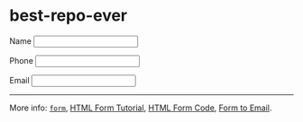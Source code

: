 # best-repo-ever
<!DOCTYPE html>
<title>My Example</title>

<form method="get" action="/html/codes/html_form_handler.cfm">
  <p>
    <label>Name
      <input type="text" name="customer_name" required>
    </label> 
  </p>

  <p>
    <label>Phone 
      <input type="tel" name="phone_number">
    </label>
  </p>

  <p>
    <label>Email 
      <input type="email" name="email_address">
    </label>
  </p>
</form>

<hr>
<p>More info: <a href="/html/tags/html_form_tag.cfm"><code>form</code></a>, <a href="/html/tutorial/html_forms.cfm">HTML Form Tutorial</a>, <a href="/html/codes/html_form_code.cfm">HTML Form Code</a>, <a href="/html/codes/html_form_to_email.cfm">Form to Email</a>.</p>
